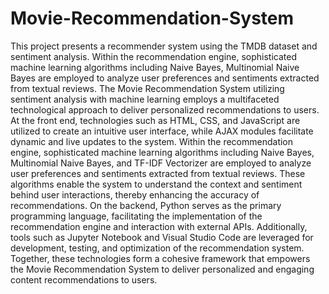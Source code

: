# Movie-Recommendation-System
This project presents a recommender system using the TMDB dataset and sentiment analysis. Within the recommendation engine, sophisticated machine learning algorithms including Naive Bayes, Multinomial Naive Bayes are employed to analyze user preferences and sentiments extracted from textual reviews. The Movie Recommendation System utilizing sentiment analysis with machine
learning employs a multifaceted technological approach to deliver personalized recommendations to users. At the front end, technologies such as HTML, CSS, and JavaScript are utilized to create an intuitive user interface, while AJAX modules facilitate dynamic and live updates to the system. Within the recommendation engine, sophisticated machine learning
algorithms including Naive Bayes, Multinomial Naive Bayes, and TF-IDF Vectorizer are employed to analyze user preferences and sentiments extracted from textual reviews. These
algorithms enable the system to understand the context and sentiment behind user interactions,
thereby enhancing the accuracy of recommendations. On the backend, Python serves as the primary programming language, facilitating the implementation of the recommendation engine and interaction with external APIs. Additionally, tools such as Jupyter Notebook and Visual
Studio Code are leveraged for development, testing, and optimization of the recommendation
system. Together, these technologies form a cohesive framework that empowers the Movie Recommendation System to deliver personalized and engaging content recommendations to users.

